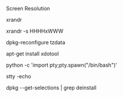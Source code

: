 Screen Resolution

xrandr

xrandr -s HHHHxWWW


dpkg-reconfigure tzdata


apt-get install xdotool


python -c 'import pty;pty.spawn("/bin/bash")'

stty -echo

dpkg --get-selections | grep deinstall
